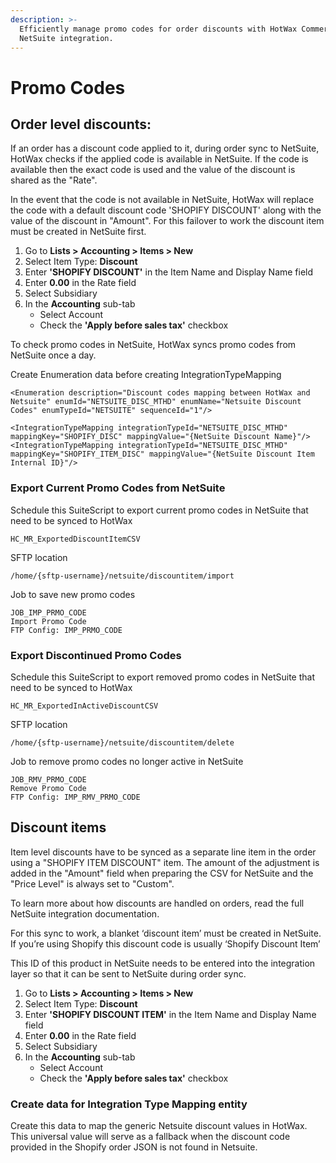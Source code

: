```yaml
---
description: >-
  Efficiently manage promo codes for order discounts with HotWax Commerce and
  NetSuite integration.
---
```


# Promo Codes

## Order level discounts:

If an order has a discount code applied to it, during order sync to NetSuite, HotWax checks if the applied code is available in NetSuite. If the code is available then the exact code is used and the value of the discount is shared as the "Rate".

In the event that the code is not available in NetSuite, HotWax will replace the code with a default discount code 'SHOPIFY DISCOUNT' along with the value of the discount in "Amount". For this failover to work the discount item must be created in NetSuite first.

1. Go to **Lists > Accounting > Items > New**
2. Select Item Type: **Discount**
3. Enter **'SHOPIFY DISCOUNT'** in the Item Name and Display Name field
4. Enter **0.00** in the Rate field
5. Select Subsidiary
6. In the **Accounting** sub-tab
   * Select Account
   * Check the **'Apply before sales tax'** checkbox

To check promo codes in NetSuite, HotWax syncs promo codes from NetSuite once a day.

Create Enumeration data before creating IntegrationTypeMapping

```
<Enumeration description="Discount codes mapping between HotWax and Netsuite" enumId="NETSUITE_DISC_MTHD" enumName="Netsuite Discount Codes" enumTypeId="NETSUITE" sequenceId="1"/>

<IntegrationTypeMapping integrationTypeId="NETSUITE_DISC_MTHD" mappingKey="SHOPIFY_DISC" mappingValue="{NetSuite Discount Name}"/>
<IntegrationTypeMapping integrationTypeId="NETSUITE_DISC_MTHD" mappingKey="SHOPIFY_ITEM_DISC" mappingValue="{NetSuite Discount Item Internal ID}"/>
```

### Export Current Promo Codes from NetSuite

Schedule this SuiteScript to export current promo codes in NetSuite that need to be synced to HotWax

```
HC_MR_ExportedDiscountItemCSV
```

SFTP location
```
/home/{sftp-username}/netsuite/discountitem/import
```

Job to save new promo codes

```
JOB_IMP_PRMO_CODE
Import Promo Code
FTP Config: IMP_PRMO_CODE
```

### Export Discontinued Promo Codes

Schedule this SuiteScript to export removed promo codes in NetSuite that need to be synced to HotWax

```
HC_MR_ExportedInActiveDiscountCSV
```
SFTP location
```
/home/{sftp-username}/netsuite/discountitem/delete
```

Job to remove promo codes no longer active in NetSuite

```
JOB_RMV_PRMO_CODE
Remove Promo Code
FTP Config: IMP_RMV_PRMO_CODE
```

## Discount items

Item level discounts have to be synced as a separate line item in the order using a "SHOPIFY ITEM DISCOUNT" item. The amount of the adjustment is added in the "Amount" field when preparing the CSV for NetSuite and the "Price Level" is always set to "Custom".

To learn more about how discounts are handled on orders, read the full NetSuite integration documentation.

For this sync to work, a blanket ‘discount item’ must be created in NetSuite. If you’re using Shopify this discount code is usually ‘Shopify Discount Item’

This ID of this product in NetSuite needs to be entered into the integration layer so that it can be sent to NetSuite during order sync.

1. Go to **Lists > Accounting > Items > New**
2. Select Item Type: **Discount**
3. Enter **'SHOPIFY DISCOUNT ITEM'** in the Item Name and Display Name field
4. Enter **0.00** in the Rate field
5. Select Subsidiary
6. In the **Accounting** sub-tab
   * Select Account
   * Check the **'Apply before sales tax'** checkbox

### Create data for Integration Type Mapping entity

Create this data to map the generic Netsuite discount values in HotWax. This universal value will serve as a fallback when the discount code provided in the Shopify order JSON is not found in Netsuite.
